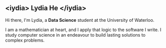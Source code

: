<h2 align="left">
  &lt;iydia&gt; Lydia He &lt;/iydia&gt;
</h2>

Hi there, I'm Lydia, a **Data Science** student at the University of Waterloo. 

I am a mathematician at heart, and I apply that logic to the software I write. I study computer science in an endeavour to build lasting solutions to complex problems. 
